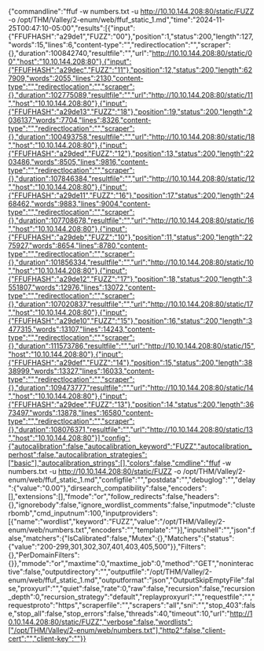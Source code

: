 {"commandline":"ffuf -w numbers.txt -u http://10.10.144.208:80/static/FUZZ -o /opt/THM/Valley/2-enum/web/ffuf_static_1.md","time":"2024-11-25T00:47:10-05:00","results":[{"input":{"FFUFHASH":"a29de1","FUZZ":"00"},"position":1,"status":200,"length":127,"words":15,"lines":6,"content-type":"","redirectlocation":"","scraper":{},"duration":100842740,"resultfile":"","url":"http://10.10.144.208:80/static/00","host":"10.10.144.208:80"},{"input":{"FFUFHASH":"a29dec","FUZZ":"11"},"position":12,"status":200,"length":627909,"words":2055,"lines":2130,"content-type":"","redirectlocation":"","scraper":{},"duration":102775089,"resultfile":"","url":"http://10.10.144.208:80/static/11","host":"10.10.144.208:80"},{"input":{"FFUFHASH":"a29de13","FUZZ":"18"},"position":19,"status":200,"length":2036137,"words":7704,"lines":8326,"content-type":"","redirectlocation":"","scraper":{},"duration":100493758,"resultfile":"","url":"http://10.10.144.208:80/static/18","host":"10.10.144.208:80"},{"input":{"FFUFHASH":"a29ded","FUZZ":"12"},"position":13,"status":200,"length":2203486,"words":8505,"lines":9816,"content-type":"","redirectlocation":"","scraper":{},"duration":107846384,"resultfile":"","url":"http://10.10.144.208:80/static/12","host":"10.10.144.208:80"},{"input":{"FFUFHASH":"a29de11","FUZZ":"16"},"position":17,"status":200,"length":2468462,"words":9883,"lines":9004,"content-type":"","redirectlocation":"","scraper":{},"duration":107708678,"resultfile":"","url":"http://10.10.144.208:80/static/16","host":"10.10.144.208:80"},{"input":{"FFUFHASH":"a29deb","FUZZ":"10"},"position":11,"status":200,"length":2275927,"words":8654,"lines":8780,"content-type":"","redirectlocation":"","scraper":{},"duration":101856334,"resultfile":"","url":"http://10.10.144.208:80/static/10","host":"10.10.144.208:80"},{"input":{"FFUFHASH":"a29de12","FUZZ":"17"},"position":18,"status":200,"length":3551807,"words":12976,"lines":13072,"content-type":"","redirectlocation":"","scraper":{},"duration":107020837,"resultfile":"","url":"http://10.10.144.208:80/static/17","host":"10.10.144.208:80"},{"input":{"FFUFHASH":"a29de10","FUZZ":"15"},"position":16,"status":200,"length":3477315,"words":13107,"lines":14243,"content-type":"","redirectlocation":"","scraper":{},"duration":111573786,"resultfile":"","url":"http://10.10.144.208:80/static/15","host":"10.10.144.208:80"},{"input":{"FFUFHASH":"a29def","FUZZ":"14"},"position":15,"status":200,"length":3838999,"words":13327,"lines":16033,"content-type":"","redirectlocation":"","scraper":{},"duration":109473777,"resultfile":"","url":"http://10.10.144.208:80/static/14","host":"10.10.144.208:80"},{"input":{"FFUFHASH":"a29dee","FUZZ":"13"},"position":14,"status":200,"length":3673497,"words":13878,"lines":16580,"content-type":"","redirectlocation":"","scraper":{},"duration":108076371,"resultfile":"","url":"http://10.10.144.208:80/static/13","host":"10.10.144.208:80"}],"config":{"autocalibration":false,"autocalibration_keyword":"FUZZ","autocalibration_perhost":false,"autocalibration_strategies":["basic"],"autocalibration_strings":[],"colors":false,"cmdline":"ffuf -w numbers.txt -u http://10.10.144.208:80/static/FUZZ -o /opt/THM/Valley/2-enum/web/ffuf_static_1.md","configfile":"","postdata":"","debuglog":"","delay":{"value":"0.00"},"dirsearch_compatibility":false,"encoders":[],"extensions":[],"fmode":"or","follow_redirects":false,"headers":{},"ignorebody":false,"ignore_wordlist_comments":false,"inputmode":"clusterbomb","cmd_inputnum":100,"inputproviders":[{"name":"wordlist","keyword":"FUZZ","value":"/opt/THM/Valley/2-enum/web/numbers.txt","encoders":"","template":""}],"inputshell":"","json":false,"matchers":{"IsCalibrated":false,"Mutex":{},"Matchers":{"status":{"value":"200-299,301,302,307,401,403,405,500"}},"Filters":{},"PerDomainFilters":{}},"mmode":"or","maxtime":0,"maxtime_job":0,"method":"GET","noninteractive":false,"outputdirectory":"","outputfile":"/opt/THM/Valley/2-enum/web/ffuf_static_1.md","outputformat":"json","OutputSkipEmptyFile":false,"proxyurl":"","quiet":false,"rate":0,"raw":false,"recursion":false,"recursion_depth":0,"recursion_strategy":"default","replayproxyurl":"","requestfile":"","requestproto":"https","scraperfile":"","scrapers":"all","sni":"","stop_403":false,"stop_all":false,"stop_errors":false,"threads":40,"timeout":10,"url":"http://10.10.144.208:80/static/FUZZ","verbose":false,"wordlists":["/opt/THM/Valley/2-enum/web/numbers.txt"],"http2":false,"client-cert":"","client-key":""}}